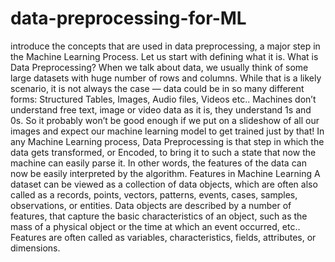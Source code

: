 # data-preprocessing-for-ML
introduce the concepts that are used in data preprocessing, a major step in the Machine Learning Process. Let us start with defining what it is. What is Data Preprocessing? When we talk about data, we usually think of some large datasets with huge number of rows and columns. While that is a likely scenario, it is not always the case — data could be in so many different forms: Structured Tables, Images, Audio files, Videos etc.. Machines don’t understand free text, image or video data as it is, they understand 1s and 0s. So it probably won’t be good enough if we put on a slideshow of all our images and expect our machine learning model to get trained just by that! In any Machine Learning process, Data Preprocessing is that step in which the data gets transformed, or Encoded, to bring it to such a state that now the machine can easily parse it. In other words, the features of the data can now be easily interpreted by the algorithm. Features in Machine Learning A dataset can be viewed as a collection of data objects, which are often also called as a records, points, vectors, patterns, events, cases, samples, observations, or entities. Data objects are described by a number of features, that capture the basic characteristics of an object, such as the mass of a physical object or the time at which an event occurred, etc.. Features are often called as variables, characteristics, fields, attributes, or dimensions.
